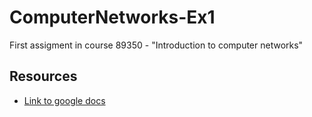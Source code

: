 # ComputerNetworks-Ex1
First assigment in course 89350 - "Introduction to computer networks"

## Resources
 - [Link to google docs](https://docs.google.com/document/d/1MSHxjNmITrsyFF2XqaeUI3ZwHHeQ-0fH0T-G3ZP_uIE/edit?usp=sharing)
